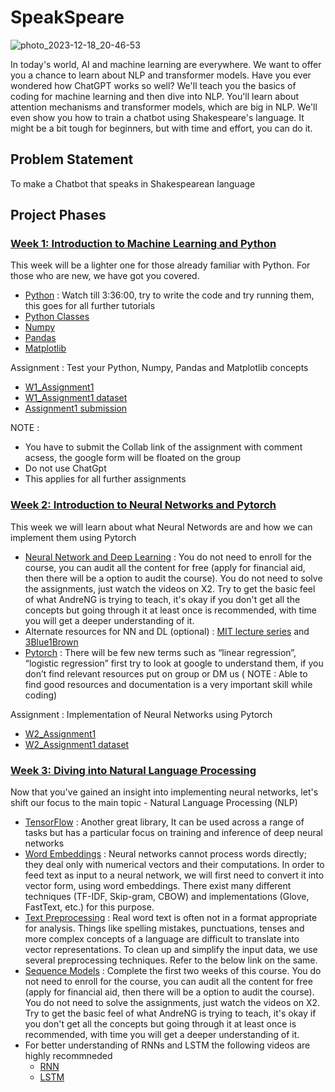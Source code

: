 # SpeakSpeare

![photo_2023-12-18_20-46-53](https://github.com/Mehul-Agrawal410/SpeakSpeare/assets/96577287/69eae746-a060-4f26-a77b-717740e9c443)

In today's world, AI and machine learning are everywhere. We want to offer you a chance to learn about NLP and transformer models. Have you ever wondered how ChatGPT works so well? We'll teach you the basics of coding for machine learning and then dive into NLP. You'll learn about attention mechanisms and transformer models, which are big in NLP. We'll even show you how to train a chatbot using Shakespeare's language. It might be a bit tough for beginners, but with time and effort, you can do it.

## Problem Statement 

To make a Chatbot that speaks in Shakespearean language

## Project Phases

### [Week 1: Introduction to Machine Learning and Python](<./Week 1/>)
This week will be a lighter one for those already familiar with Python. For those who are new, we have got you covered. 
- [Python](https://www.youtube.com/watch?v=_uQrJ0TkZlc) : Watch till 3:36:00, try to write the code and try running them, this goes for all further tutorials 
- [Python Classes](https://www.geeksforgeeks.org/python-classes-and-objects/)
- [Numpy](https://www.youtube.com/watch?v=QUT1VHiLmmI)
- [Pandas](https://www.youtube.com/watch?v=vmEHCJofslg)
- [Matplotlib](https://www.youtube.com/watch?v=wB9C0Mz9gSo)

Assignment : Test your Python, Numpy, Pandas and Matplotlib concepts
- [W1_Assignment1](<./Week 1/Assignment_1.ipynb>) 
- [W1_Assignment1 dataset](<./Week 1/countries.csv>)
- [Assignment1 submission](https://docs.google.com/forms/d/1t3v59_KHsocnrBmoRrTOebCyTRmbVJUC1tadpePolEU/edit?ts=65854ff4)

NOTE : 
- You have to submit the Collab link of the assignment with comment acsess, the google form will be floated on the group
- Do not use ChatGpt
- This applies for all further assignments

### [Week 2: Introduction to Neural Networks and Pytorch](<./Week 2/>)
This week we will learn about what Neural Networds are and how we can implement them using Pytorch
- [Neural Network and Deep Learning](https://www.coursera.org/learn/neural-networks-deep-learning?specialization=deep-learning) : You do not need to enroll for the course, you can audit all the content for free (apply for financial aid, then there will be a option to audit the course). You do not need to solve the assignments, just watch the videos on X2. Try to get the basic feel of what AndreNG is trying to teach, it's okay if you don't get all the concepts but going through it at least once is recommended, with time you will get a deeper understanding of it.
- Alternate resources for NN and DL (optional) : [MIT lecture series](https://youtu.be/QDX-1M5Nj7s) and [3Blue1Brown](https://youtube.com/playlist?list=PLZHQObOWTQDNU6R1_67000Dx_ZCJB-3pi)
- [Pytorch](https://www.youtube.com/watch?v=c36lUUr864M) : There will be few new terms such as “linear regression”, “logistic regression” first try to look at google to understand them, if you don’t find relevant resources put on group or DM us ( NOTE : Able to find good resources and documentation is a very important skill while coding)

Assignment : Implementation of Neural Networks using Pytorch
- [W2_Assignment1](<./Week 2/NN_using_PyTorch.ipynb>) 
- [W2_Assignment1 dataset](<./Week 2/pizza_vs_not.zip>)

### [Week 3: Diving into Natural Language Processing](<./Week 3/>)
Now that you've gained an insight into implementing neural networks, let's shift our focus to the main topic - Natural Language Processing (NLP)
- [TensorFlow](https://www.youtube.com/watch?v=qFJeN9V1ZsI) : Another great library, It can be used across a range of tasks but has a particular focus on training and inference of deep neural networks
- [Word Embeddings](https://www.youtube.com/watch?v=CMrHM8a3hqw) : Neural networks cannot process words directly; they deal only with numerical vectors and their computations. In order to feed text as input to a neural network, we will first need to convert it into vector form, using word embeddings. There exist many different techniques (TF-IDF, Skip-gram, CBOW) and implementations (Glove, FastText, etc.) for this purpose.
- [Text Preprocessing](https://www.analyticsvidhya.com/blog/2021/06/text-preprocessing-in-nlp-with-python-codes/) : Real word text is often not in a format appropriate for analysis. Things like spelling mistakes, punctuations, tenses and more complex concepts of a language are difficult to translate into vector representations. To clean up and simplify the input data, we use several preprocessing techniques. Refer to the below link on the same.
- [Sequence Models](https://www.coursera.org/learn/nlp-sequence-models) : Complete the first two weeks of this course. You do not need to enroll for the course, you can audit all the content for free (apply for financial aid, then there will be a option to audit the course). You do not need to solve the assignments, just watch the videos on X2. Try to get the basic feel of what AndreNG is trying to teach, it's okay if you don't get all the concepts but going through it at least once is recommended, with time you will get a deeper understanding of it.
- For better understanding of RNNs and LSTM the following videos are highly recommneded
  - [RNN](https://www.youtube.com/watch?v=AsNTP8Kwu80)
  - [LSTM](https://www.youtube.com/watch?v=YCzL96nL7j0)

 
<!-- 
### [Week 4: Diving deeper into Natural Language Processing](<./Week 3/>)
This week we will learn about Transformers, the building blocks of ChatGPT
- [Sequence Models](https://www.coursera.org/learn/nlp-sequence-models) : Complete the remaining two weeks of the course. You do not need to enroll for the course, you can audit all the content for free (apply for financial aid, then there will be a option to audit the course). You do not need to solve the assignments, just watch the videos on X2. Try to get the basic feel of what AndreNG is trying to teach, it's okay if you don't get all the concepts but going through it at least once is recommended, with time you will get a deeper understanding of it.
- For better understanding of Transformers the following videos are highly recommneded
  - [Attention Mechanism](https://www.youtube.com/watch?v=PSs6nxngL6k)
  - [Transformers](https://www.youtube.com/watch?v=zxQyTK8quyY)
  - ["Attention is all you need" Paper](https://arxiv.org/abs/1706.03762)
  - ["Attention is all you need" Paper explanation](https://www.youtube.com/watch?v=XowwKOAWYoQ)
















-->
